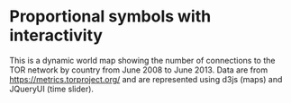 # Proportional symbols with interactivity
This is a dynamic world map showing the number of connections to the TOR network by country from June 2008 to June 2013. Data are from https://metrics.torproject.org/ and are represented using d3js (maps) and JQueryUI (time slider).
